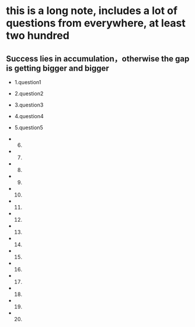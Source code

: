 # this is a long note, includes a lot of questions from everywhere, at least two hundred #

## Success lies in accumulation，otherwise the gap is getting bigger and bigger ##

- 1.question1

- 2.question2

- 3.question3

- 4.question4

- 5.question5

- 6.

- 7.

- 8.

- 9.

- 10.

- 11.

- 12.

- 13.

- 14.

- 15.

- 16.

- 17.

- 18.

- 19.

- 20.

